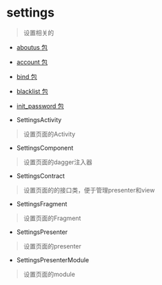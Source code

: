 # settings
> 设置相关的

- [aboutus 包](./aboutus)

- [account 包](./account)

- [bind 包](./bind)

- [blacklist 包](./blacklist)

- [init_password 包](./init_password)

- SettingsActivity
> 设置页面的Activity

- SettingsComponent
> 设置页面的dagger注入器

- SettingsContract
> 设置页面的的接口类，便于管理presenter和view

- SettingsFragment
> 设置页面的Fragment

- SettingsPresenter
> 设置页面的presenter

- SettingsPresenterModule
> 设置页面的module
